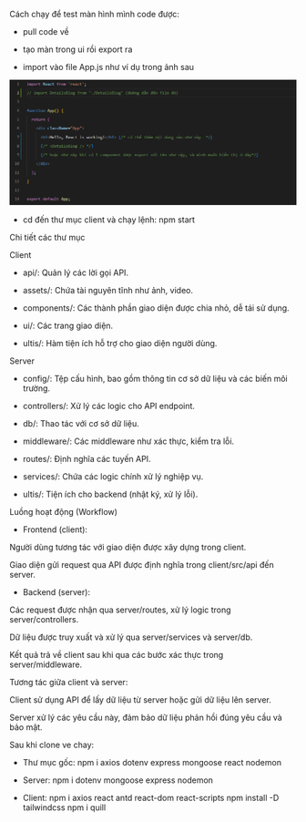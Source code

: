 Cách chạy để test màn hình mình code được:

- pull code về

- tạo màn trong ui rồi export ra

- import vào file App.js như ví dụ trong ảnh sau

![Local Image](client/public/image/image.png)

- cd đến thư mục client và chạy lệnh: npm start


Chi tiết các thư mục

Client

- api/: Quản lý các lời gọi API.

- assets/: Chứa tài nguyên tĩnh như ảnh, video.

- components/: Các thành phần giao diện được chia nhỏ, dễ tái sử dụng.

- ui/: Các trang giao diện.

- ultis/: Hàm tiện ích hỗ trợ cho giao diện người dùng.

Server

- config/: Tệp cấu hình, bao gồm thông tin cơ sở dữ liệu và các biến môi trường.

- controllers/: Xử lý các logic cho API endpoint.

- db/: Thao tác với cơ sở dữ liệu.

- middleware/: Các middleware như xác thực, kiểm tra lỗi.

- routes/: Định nghĩa các tuyến API.

- services/: Chứa các logic chính xử lý nghiệp vụ.

- ultis/: Tiện ích cho backend (nhật ký, xử lý lỗi).


Luồng hoạt động (Workflow)

- Frontend (client):

Người dùng tương tác với giao diện được xây dựng trong client.

Giao diện gửi request qua API được định nghĩa trong client/src/api đến server.

- Backend (server):

Các request được nhận qua server/routes, xử lý logic trong server/controllers.

Dữ liệu được truy xuất và xử lý qua server/services và server/db.

Kết quả trả về client sau khi qua các bước xác thực trong server/middleware.

Tương tác giữa client và server:

Client sử dụng API để lấy dữ liệu từ server hoặc gửi dữ liệu lên server.

Server xử lý các yêu cầu này, đảm bảo dữ liệu phản hồi đúng yêu cầu và bảo mật.


Sau khi clone ve chay:

- Thư mục gốc: npm i axios dotenv express mongoose react nodemon

- Server: npm i dotenv mongoose express nodemon

- Client: npm i axios react antd react-dom react-scripts
          npm install -D tailwindcss
          npm i quill
